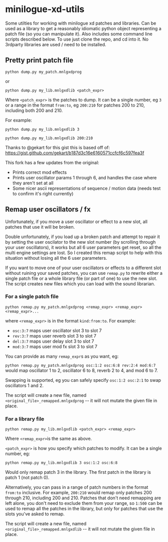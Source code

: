# minilogue-xd-utils

Some utilties for working with minilogue xd patches and libraries.
Can be used as a library to get a reasonably idiomatic python object representing a patch file (so you can manipulate it).
Also includes some command line scripts described below. To use just clone the repo, and cd into it. 
No 3rdparty libraries are used / need to be installed.

## Pretty print patch file
`python dump.py my_patch.mnlgxdprog`

or

`python dump.py my_lib.mnlgxdlib <patch_expr>`

Where `<patch_expr>` is the patches to dump. It can be a single number, eg `3` or a range 
in the format `from:to`, eg `200:210` for patches 200 to 210, including both 200 and 210.

For example:

`python dump.py my_lib.mnlgxdlib 3`

`python dump.py my_lib.mnlgxdlib 200:210`

Thanks to @gekart for this gist this is based off of: 
https://gist.github.com/gekart/b187d3c16e6160571ccfcf6c597fea3f

This fork has a few updates from the original:
* Prints correct mod effects
* Prints user oscillator params 1 through 6, and handles the case where they aren't set at all
* Some nicer ascii representations of sequence / motion data (needs test to confirm it's right currently)

## Remap user oscillators / fx
Unfortunately, if you move a user oscillator or effect to a new slot, all patches that use it will be broken.

Double unfortunately, if you load up a broken patch and attempt to repair it by setting the user oscilator to
the new slot number (by scrolling through your user oscillators), it works but all 6 user parameters get reset,
so all the multi engine settings are lost. So I created this remap script to help with this situation without 
losing all the 6 user parameters.

If you want to move one of your user oscillators or effects to a different slot without ruining your saved
patches, you can use `remap.py` to rewrite either a single patch file or a whole library file (or part of one)
to use the new slot. The script creates new files which you can load with the sound librarian.

### For a single patch file

`python remap.py my_patch.mnlgxdprog <remap_expr> <remap_expr> <remap_expr>...`

where `<remap_expr>` is in the format `kind:from:to`.
For example:

* `osc:3:7` maps user oscillator slot 3 to slot 7
* `rev:3:7` maps user reverb slot 3 to slot 7
* `del:3:7` maps user delay slot 3 to slot 7
* `mod:3:7` maps user mod fx slot 3 to slot 7

You can provide as many `remap_expr`s as you want, eg:

`python remap.py my_patch.mnlgxdprog osc:1:2 osc:6:8 rev:2:4 mod:6:7`
would map oscillator 1 to 2, oscillator 6 to 8, reverb 2 to 4, and mod 6 to 7.

Swapping is supported, eg you can safely specify `osc:1:2 osc:2:1` to swap oscillators 1 and 2.

The script will create a new file, named `<original_file>_remapped.mnlgxdprog` -- it will not mutate the given file in place.

### For a library file

`python remap.py my_lib.mnlgxdlib <patch_expr> <remap_expr>`

Where `<remap_expr>`is the same as above. 

`<patch_expr>` is how you specify which patches to modify. It can be a single number, eg:

`python remap.py my_lib.mnlgxdlib 3 osc:1:2 osc:6:8`

Would only remap patch 3 in the library. The first patch in the library is patch 1 (not patch 0).

Alternatively, you can pass in a range of patch numbers in the format `from:to` inclusive. For example, `200:210` would remap only patches 200 through 210, including 200 and 210. Patches that don't need remapping are left alone, you don't need to exclude them from your range, so `1:500` can be used to remap all the patches in the library, but only for patches that use the slots you've asked to remap.

The script will create a new file, named `<original_file>_remapped.mnlgxdlib` -- it will not mutate the given file in place.
